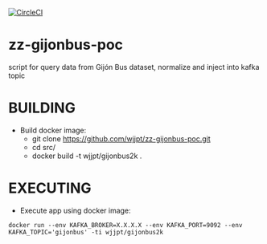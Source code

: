 [![CircleCI](https://circleci.com/gh/wjjpt/zz-gijonbus-poc/tree/master.svg?style=svg)](https://circleci.com/gh/wjjpt/zz-gijonbus-poc/tree/master)
# zz-gijonbus-poc

script for query data from Gijón Bus dataset, normalize and inject into kafka topic

# BUILDING

- Build docker image:
  * git clone https://github.com/wjjpt/zz-gijonbus-poc.git
  * cd src/
  * docker build -t wjjpt/gijonbus2k .

# EXECUTING

- Execute app using docker image:

`docker run --env KAFKA_BROKER=X.X.X.X --env KAFKA_PORT=9092 --env KAFKA_TOPIC='gijonbus' -ti wjjpt/gijonbus2k`

